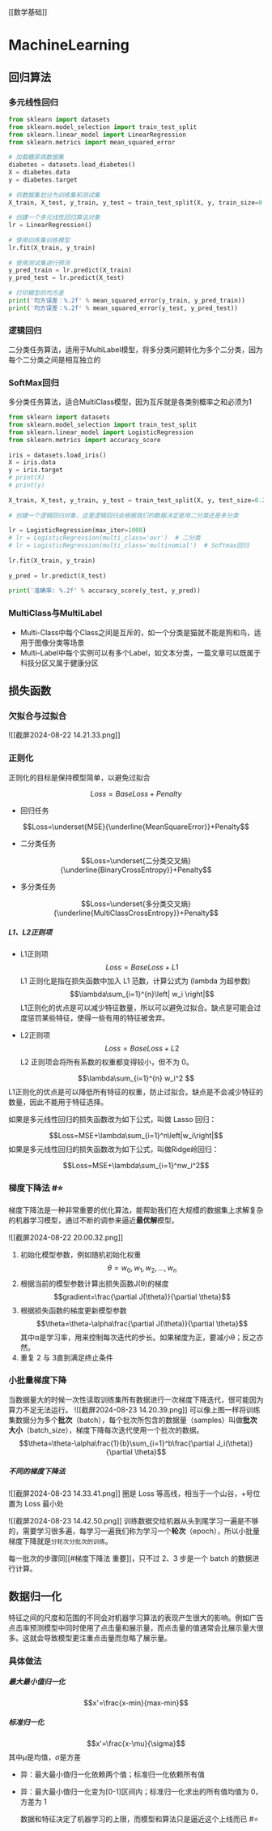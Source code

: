 [[数学基础]]
# MachineLearning

## 回归算法

### 多元线性回归

```python
from sklearn import datasets  
from sklearn.model_selection import train_test_split  
from sklearn.linear_model import LinearRegression  
from sklearn.metrics import mean_squared_error  
  
# 加载糖尿病数据集  
diabetes = datasets.load_diabetes()  
X = diabetes.data  
y = diabetes.target  
  
# 将数据集划分为训练集和测试集  
X_train, X_test, y_train, y_test = train_test_split(X, y, train_size=0.2)  
  
# 创建一个多元线性回归算法对象  
lr = LinearRegression()  
  
# 使用训练集训练模型  
lr.fit(X_train, y_train)  
  
# 使用测试集进行预测  
y_pred_train = lr.predict(X_train)  
y_pred_test = lr.predict(X_test)  
  
# 打印模型的均方差  
print('均方误差：%.2f' % mean_squared_error(y_train, y_pred_train))  
print('均方误差：%.2f' % mean_squared_error(y_test, y_pred_test))
```

### 逻辑回归

二分类任务算法，适用于MultiLabel模型，将多分类问题转化为多个二分类，因为每个二分类之间是相互独立的

### SoftMax回归

多分类任务算法，适合MultiClass模型，因为互斥就是各类别概率之和必须为1

```python
from sklearn import datasets  
from sklearn.model_selection import train_test_split  
from sklearn.linear_model import LogisticRegression  
from sklearn.metrics import accuracy_score  
  
iris = datasets.load_iris()  
X = iris.data  
y = iris.target  
# print(X)  
# print(y)  
  
X_train, X_test, y_train, y_test = train_test_split(X, y, test_size=0.2)  
  
# 创建一个逻辑回归对象，这里逻辑回归会根据我们的数据决定是用二分类还是多分类  
  
lr = LogisticRegression(max_iter=1000)  
# lr = LogisticRegression(multi_class='ovr')  # 二分类  
# lr = LogisticRegression(multi_class='multinomial')  # Softmax回归  
  
lr.fit(X_train, y_train)  
  
y_pred = lr.predict(X_test)  
  
print('准确率: %.2f' % accuracy_score(y_test, y_pred))
```

### MultiClass与MultiLabel

- Multi-Class中每个Class之间是互斥的，如一个分类是猫就不能是狗和鸟，适用于图像分类等场景
- Multi-Label中每个实例可以有多个Label，如文本分类，一篇文章可以既属于科技分区又属于健康分区

## 损失函数

### 欠拟合与过拟合

![[截屏2024-08-22 14.21.33.png]]

### 正则化

正则化的目标是保持模型简单，以避免过拟合

$$Loss=BaseLoss+Penalty$$

- 回归任务

$$Loss=\underset{MSE}{\underline{MeanSquareError}}+Penalty$$

- 二分类任务

$$Loss=\underset{二分类交叉熵}{\underline{BinaryCrossEntropy}}+Penalty$$

- 多分类任务

$$Loss=\underset{多分类交叉熵}{\underline{MultiClassCrossEntropy}}+Penalty$$

##### L1、L2正则项

- L1正则项
$$Loss=BaseLoss+L1$$
L1 正则化是指在损失函数中加入 L1 范数，计算公式为 (lambda 为超参数)
$$\lambda\sum_{i=1}^{n}\left| w_i \right|$$
L1正则化的优点是可以减少特征数量，所以可以避免过拟合。缺点是可能会过度惩罚某些特征，使得一些有用的特征被舍弃。


- L2正则项
$$Loss=BaseLoss+L2$$
L2 正则项会将所有系数的权重都变得较小，但不为 0。

$$\lambda\sum_{i=1}^{n} w_i^2 $$
L1正则化的优点是可以降低所有特征的权重，防止过拟合。缺点是不会减少特征的数量，因此不能用于特征选择。

如果是多元线性回归的损失函数改为如下公式，叫做 Lasso 回归：

$$Loss=MSE+\lambda\sum_{i=1}^n\left|w_i\right|$$
如果是多元线性回归的损失函数改为如下公式，叫做Ridge岭回归：

$$Loss=MSE+\lambda\sum_{i=1}^nw_i^2$$

### 梯度下降法 #⭐️ 

梯度下降法是一种非常重要的优化算法，能帮助我们在大规模的数据集上求解复杂的机器学习模型，通过不断的调参来逼近**最优解**模型。

![[截屏2024-08-22 20.00.32.png]]
1. 初始化模型参数，例如随机初始化权重
   $$\theta=w_0,w_1,w_2,...,w_n$$
2. 根据当前的模型参数计算出损失函数J(θ)的梯度
   $$gradient=\frac{\partial J(\theta)}{\partial \theta}$$
3. 根据损失函数的梯度更新模型参数
   $$\theta=\theta-\alpha\frac{\partial J(\theta)}{\partial \theta}$$
   其中α是学习率，用来控制每次迭代的步长。如果梯度为正，要减小θ；反之亦然。
4. 重复 2 与 3直到满足终止条件

### 小批量梯度下降

当数据量大的时候一次性读取训练集所有数据进行一次梯度下降迭代，很可能因为算力不足无法运行。
![[截屏2024-08-23 14.20.39.png]]
可以像上图一样将训练集数据分为多个**批次**（batch），每个批次所包含的数据量（samples）叫做**批次大小**（batch_size），梯度下降每次迭代使用一个批次的数据。
$$\theta=\theta-\alpha\frac{1}{b}\sum_{i=1}^b\frac{\partial J_i(\theta)}{\partial \theta}$$
##### 不同的梯度下降法

![[截屏2024-08-23 14.33.41.png]]
圈是 Loss 等高线，相当于一个山谷，+号位置为 Loss 最小处


![[截屏2024-08-23 14.42.50.png]]
训练数据交给机器从头到尾学习一遍是不够的，需要学习很多遍，每学习一遍我们称为学习一个**轮次**（epoch），所以小批量梯度下降就是`分轮次分批次的训练`。

每一批次的步骤同[[#梯度下降法 重要]]，只不过 2、3 步是一个 batch 的数据进行计算。

## 数据归一化

特征之间的尺度和范围的不同会对机器学习算法的表现产生很大的影响。例如广告点击率预测模型中同时使用了点击量和展示量，而点击量的值通常会比展示量大很多。这就会导致模型更注重点击量而忽略了展示量。
### 具体做法

##### 最大最小值归一化
$$x'=\frac{x-min}{max-min}$$

##### 标准归一化
$$x'=\frac{x-\mu}{\sigma}$$
其中$\mu$是均值，$\sigma$是方差
- 异：最大最小值归一化依赖两个值；标准归一化依赖所有值
- 异：最大最小值归一化变为[0-1]区间内；标准归一化求出的所有值均值为 0，方差为 1


	数据和特征决定了机器学习的上限，而模型和算法只是逼近这个上线而已 #⭐️